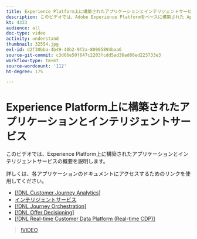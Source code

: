 ```yaml
---
title: Experience Platform上に構築されたアプリケーションとインテリジェントサービス
description: このビデオでは、Adobe Experience Platformをベースに構築された Application Services と Intelligent Services の概要を説明します。これは、Experience Cloudの Applications&mdash、Real-time Customer Data Platform、Journey Orchestration、Customer Journey Analytics、Attribution AI、および顧客 AI を補完するものです。
kt: 4333
audience: all
doc-type: video
activity: understand
thumbnail: 32554.jpg
exl-id: d2f30bba-4b49-40b2-9f2a-80905894baa6
source-git-commit: c3d66e50f647c2203fcdd5ad36ad86ed223733e3
workflow-type: tm+mt
source-wordcount: '112'
ht-degree: 17%

---
```


# Experience Platform上に構築されたアプリケーションとインテリジェントサービス

このビデオでは、Experience Platform上に構築されたアプリケーションとインテリジェントサービスの概要を説明します。

詳しくは、各アプリケーションのドキュメントにアクセスするためのリンクを使用してください。

* [[!DNL Customer Journey Analytics]](https://docs.adobe.com/content/help/ja-JP/experience-cloud/user-guides/home.translate.html)
* [インテリジェントサービス](https://experienceleague.adobe.com/docs/intelligent-services.html)
* [[!DNL Journey Orchestration]](https://experienceleague.adobe.com/docs/journeys/using/journey-orchestration-home.html?lang=ja)
* [[!DNL Offer Decisioning]](https://experienceleague.adobe.com/docs/offer-decisioning/using/offer-decisioning-home.html?lang=ja)
* [[!DNL Real-time Customer Data Platform (Real-time CDP)]](../../rtcdp/overview.md)

>[!VIDEO](https://video.tv.adobe.com/v/32554?quality=12&learn=on)

